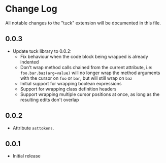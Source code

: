 # Change Log

All notable changes to the "tuck" extension will be documented in this file.

## 0.0.3

- Update tuck library to 0.0.2:
  - Fix behaviour when the code block being wrapped is already indented
  - Don't wrap method calls chained from the current attribute, i.e:
    `foo.bar.baz(arg=value)` will no longer wrap the method arguments with the
    cursor on `foo` or `bar`, but will still wrap on `baz`
  - Initial support for wrapping boolean expressions
  - Support for wrapping class definition headers
  - Support wrapping multiple cursor positions at once, as long as the resulting
    edits don't overlap

## 0.0.2

- Attribute `asttokens`.

## 0.0.1

- Initial release

